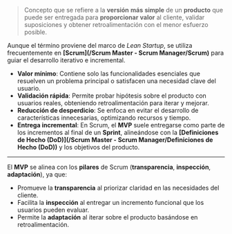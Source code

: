 > Concepto que se refiere a la **versión** **más** **simple** de un **producto** que puede ser entregada para **proporcionar** **valor** al cliente, validar suposiciones y obtener retroalimentación con el menor esfuerzo posible.

Aunque el término proviene del marco de *Lean Startup*, se utiliza frecuentemente en **[Scrum](/Scrum Master - Scrum Manager/Scrum)** para guiar el desarrollo iterativo e incremental.
- **Valor mínimo**: Contiene solo las funcionalidades esenciales que resuelven un problema principal o satisfacen una necesidad clave del usuario.
- **Validación rápida**: Permite probar hipótesis sobre el producto con usuarios reales, obteniendo retroalimentación para iterar y mejorar.
- **Reducción de desperdicio**: Se enfoca en evitar el desarrollo de características innecesarias, optimizando recursos y tiempo.
- **Entrega incremental**: En Scrum, el **MVP** suele entregarse como parte de los incrementos al final de un **Sprint**, alineándose con la **[Definiciones de Hecho (DoD)](/Scrum Master - Scrum Manager/Definiciones de Hecho (DoD))** y los objetivos del producto.
****
El **MVP** se alinea con los **pilares** de Scrum (**transparencia**, **inspección**, **adaptación**), ya que:
- Promueve la **transparencia** al priorizar claridad en las necesidades del cliente.
- Facilita la **inspección** al entregar un incremento funcional que los usuarios pueden evaluar.
- Permite la **adaptación** al iterar sobre el producto basándose en retroalimentación.